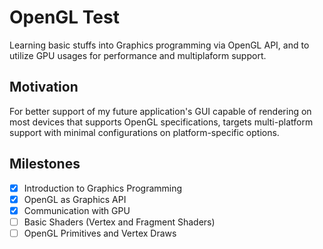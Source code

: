 # OpenGL Test
Learning basic stuffs into Graphics programming via OpenGL API, and to utilize GPU usages for performance and multiplaform support.

## Motivation
For better support of my future application's GUI capable of rendering on most devices that supports OpenGL specifications, targets multi-platform support with minimal configurations on platform-specific options.

## Milestones
- [x] Introduction to Graphics Programming
- [x] OpenGL as Graphics API
- [x] Communication with GPU
- [ ] Basic Shaders (Vertex and Fragment Shaders)
- [ ] OpenGL Primitives and Vertex Draws
